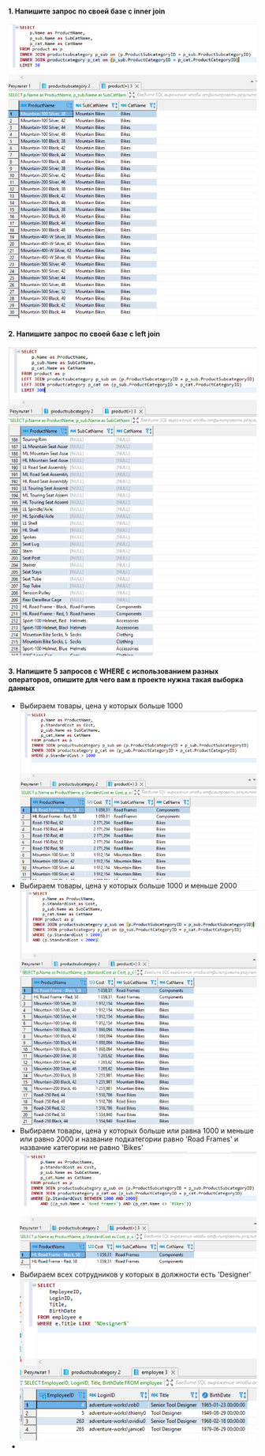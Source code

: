 #### 1. Напишите запрос по своей базе с inner join  
![](https://github.com/nikerov-kirill/OtusDB_2021/blob/master/SQL%20%D0%B2%D1%8B%D0%B1%D0%BE%D1%80%D0%BA%D0%B0%20MySQL/Screenshot_6.png)  
#### 2. Напишите запрос по своей базе с left join  
![](https://github.com/nikerov-kirill/OtusDB_2021/blob/master/SQL%20%D0%B2%D1%8B%D0%B1%D0%BE%D1%80%D0%BA%D0%B0%20MySQL/Screenshot_1.png)  
#### 3. Напишите 5 запросов с WHERE с использованием разных операторов, опишите для чего вам в проекте нужна такая выборка данных  
- Выбираем товары, цена у которых больше 1000  
![](https://github.com/nikerov-kirill/OtusDB_2021/blob/master/SQL%20%D0%B2%D1%8B%D0%B1%D0%BE%D1%80%D0%BA%D0%B0%20MySQL/Screenshot_2.png)  
- Выбираем товары, цена у которых больше 1000 и меньше 2000  
![](https://github.com/nikerov-kirill/OtusDB_2021/blob/master/SQL%20%D0%B2%D1%8B%D0%B1%D0%BE%D1%80%D0%BA%D0%B0%20MySQL/Screenshot_3.png)
- Выбираем товары, цена у которых больше или равна 1000 и меньше или равно 2000 и название подкатегории равно 'Road Frames' и название категории не равно 'Bikes'  
![](https://github.com/nikerov-kirill/OtusDB_2021/blob/master/SQL%20%D0%B2%D1%8B%D0%B1%D0%BE%D1%80%D0%BA%D0%B0%20MySQL/Screenshot_4.png)
- Выбираем всех сотрудников у которых в должности есть 'Designer'  
![](https://github.com/nikerov-kirill/OtusDB_2021/blob/master/SQL%20%D0%B2%D1%8B%D0%B1%D0%BE%D1%80%D0%BA%D0%B0%20MySQL/Screenshot_5.png)  
- 
